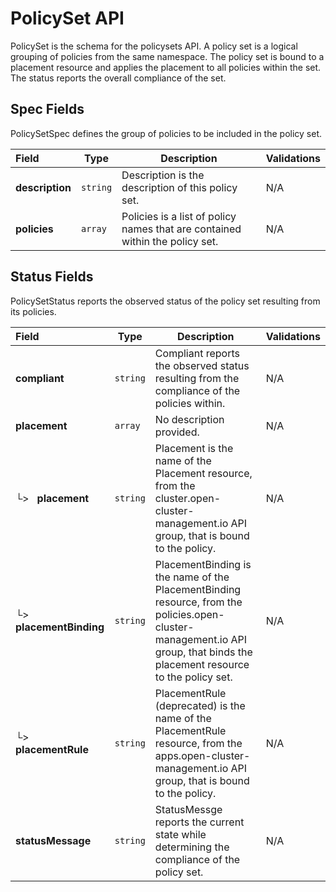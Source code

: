 # PolicySet API

PolicySet is the schema for the policysets API. A policy set is a logical grouping of policies from the same namespace. The policy set is bound to a placement resource and applies the placement to all policies within the set. The status reports the overall compliance of the set.

## Spec Fields

PolicySetSpec defines the group of policies to be included in the policy set.

| Field | Type | Description | Validations |
|:---|---|---|---|
|  **description** | `string` | Description is the description of this policy set. | N/A |
|  **policies** | `array` | Policies is a list of policy names that are contained within the policy set. | N/A |
## Status Fields

PolicySetStatus reports the observed status of the policy set resulting from its policies.

| Field | Type | Description | Validations |
|:---|---|---|---|
|  **compliant** | `string` | Compliant reports the observed status resulting from the compliance of the policies within. | N/A |
|  **placement** | `array` | No description provided. | N/A |
| └>&nbsp;&nbsp; **placement** | `string` | Placement is the name of the Placement resource, from the cluster.open-cluster-management.io API group, that is bound to the policy. | N/A |
| └>&nbsp;&nbsp; **placementBinding** | `string` | PlacementBinding is the name of the PlacementBinding resource, from the policies.open-cluster-management.io API group, that binds the placement resource to the policy set. | N/A |
| └>&nbsp;&nbsp; **placementRule** | `string` | PlacementRule (deprecated) is the name of the PlacementRule resource, from the apps.open-cluster-management.io API group, that is bound to the policy. | N/A |
|  **statusMessage** | `string` | StatusMessge reports the current state while determining the compliance of the policy set. | N/A |
